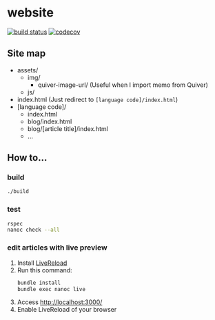 # website

[![build status](https://travis-ci.org/mshibanami/website.svg)](https://travis-ci.org/mshibanami/website)
[![codecov](https://codecov.io/gh/mshibanami/website/branch/master/graph/badge.svg)](https://codecov.io/gh/mshibanami/website)

## Site map

- assets/
    - img/
        - quiver-image-url/ (Useful when I import memo from Quiver)
    - js/
- index.html (Just redirect to `[language code]/index.html`)
- [language code]/
    - index.html
    - blog/index.html
    - blog/[article title]/index.html
    - ...

## How to...

### build

```bash
./build
```

### test

```bash
rspec
nanoc check --all
```

### edit articles with live preview

1. Install [LiveReload](http://livereload.com/)
2. Run this command:
    ```bash
    bundle install
    bundle exec nanoc live
    ```
3. Access <http://localhost:3000/>
4. Enable LiveReload of your browser
